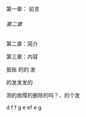 第一章： 前言

######             第二章

第二章：简介

第三章：内容

抵账 的的 发

的发发发的

测的故障的删除的吗？、的个发

d f f  g e  ef e g



